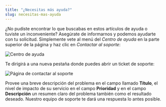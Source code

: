 ```yaml
---
title: "¿Necesitas más ayuda?"
slug: necesitas-mas-ayuda
---
```



¿No pudiste encontrar lo que buscabas en estos artículos de ayuda o tuviste un inconveniente? Asegúrate de informarnos y podemos ayudarte con tu solicitud. Simplemente vete al menú del *Centro de ayuda* en la parte superior de la página y haz clic en *Contactar al soporte*:

![Centro de ayuda](../../assets/need-more-help-1-en.png)

Te dirigirá a una nueva pestaña donde puedes abrir un ticket de soporte:

![Página de contactar al soporte](../../assets/need-more-help-2-en.png)

Provee una breve descripción del problema en el campo llamado **Título**, el nivel de impacto de su servicio en el campo **Prioridad** y en el campo **Descripción** un resumen claro del problema también como el resultado deseado. Nuestro equipo de soporte te dará una respuesta lo antes posible.
